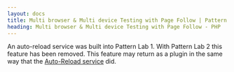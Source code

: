 ```yaml
---
layout: docs
title: Multi browser & Multi device Testing with Page Follow | Pattern Lab
heading: Multi browser & Multi device Testing with Page Follow - PHP
---
```


An auto-reload service was built into Pattern Lab 1. With Pattern Lab 2 this feature has been removed. This feature may return as a plugin in the same way that the [Auto-Reload service](/docs/advanced-reload-browser.html) did.
